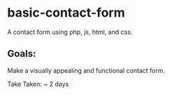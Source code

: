 # basic-contact-form
A contact form using php, js, html, and css.

## Goals:
Make a visually appealing and functional contact form.

Take Taken: ~ 2 days
